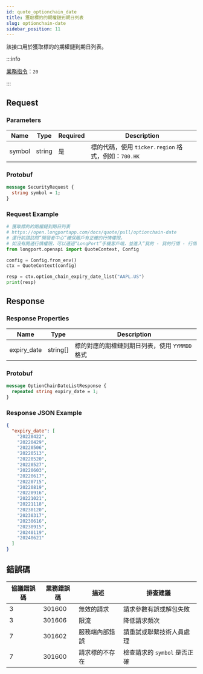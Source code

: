 ```yaml
---
id: quote_optionchain_date
title: 獲取標的的期權鏈到期日列表
slug: optionchain-date
sidebar_position: 11
---
```


該接口用於獲取標的的期權鏈到期日列表。

:::info

[業務指令](../../socket/biz-command)：`20`

:::

## Request

### Parameters

| Name   | Type   | Required | Description                                      |
|--------|--------|----------|--------------------------------------------------|
| symbol | string | 是       | 標的代碼，使用 `ticker.region` 格式，例如：`700.HK` |

### Protobuf

```protobuf
message SecurityRequest {
  string symbol = 1;
}
```

### Request Example

```python
# 獲取標的的期權鏈到期日列表
# https://open.longportapp.com/docs/quote/pull/optionchain-date
# 運行前請訪問“開發者中心“確保賬戶有正確的行情權限。
# 如沒有開通行情權限，可以通過“LongPort”手機客戶端，並進入“我的 - 我的行情 - 行情商城”購買開通行情權限。
from longport.openapi import QuoteContext, Config

config = Config.from_env()
ctx = QuoteContext(config)

resp = ctx.option_chain_expiry_date_list("AAPL.US")
print(resp)
```

## Response

### Response Properties

| Name        | Type     | Description                                   |
|-------------|----------|-----------------------------------------------|
| expiry_date | string[] | 標的對應的期權鏈到期日列表，使用 `YYMMDD` 格式 |

### Protobuf

```protobuf
message OptionChainDateListResponse {
  repeated string expiry_date = 1;
}
```

### Response JSON Example

```json
{
  "expiry_date": [
    "20220422",
    "20220429",
    "20220506",
    "20220513",
    "20220520",
    "20220527",
    "20220603",
    "20220617",
    "20220715",
    "20220819",
    "20220916",
    "20221021",
    "20221118",
    "20230120",
    "20230317",
    "20230616",
    "20230915",
    "20240119",
    "20240621"
  ]
}
```

## 錯誤碼

| 協議錯誤碼 | 業務錯誤碼 | 描述           | 排查建議                     |
|------------|------------|--------------|--------------------------|
| 3          | 301600     | 無效的請求     | 請求參數有誤或解包失敗       |
| 3          | 301606     | 限流           | 降低請求頻次                 |
| 7          | 301602     | 服務端內部錯誤 | 請重試或聯繫技術人員處理     |
| 7          | 301600     | 請求標的不存在 | 檢查請求的 `symbol` 是否正確 |
